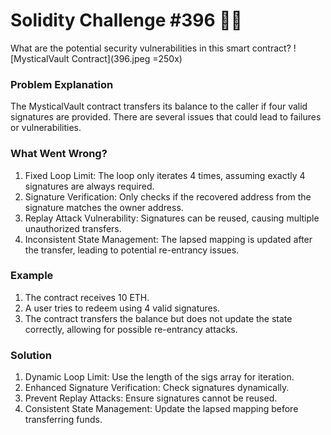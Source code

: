 # Solidity Challenge #396 🕵️‍♂️
What are the potential security vulnerabilities in this smart contract?
![MysticalVault Contract](396.jpeg =250x)

### Problem Explanation
The MysticalVault contract transfers its balance to the caller if four valid signatures are provided. There are several issues that could lead to failures or vulnerabilities.

### What Went Wrong?
1. Fixed Loop Limit: The loop only iterates 4 times, assuming exactly 4 signatures are always required.
2. Signature Verification: Only checks if the recovered address from the signature matches the owner address.
3. Replay Attack Vulnerability: Signatures can be reused, causing multiple unauthorized transfers.
4. Inconsistent State Management: The lapsed mapping is updated after the transfer, leading to potential re-entrancy issues.

### Example
1. The contract receives 10 ETH.
2. A user tries to redeem using 4 valid signatures.
3. The contract transfers the balance but does not update the state correctly, allowing for possible re-entrancy attacks.

### Solution
1. Dynamic Loop Limit: Use the length of the sigs array for iteration.
2. Enhanced Signature Verification: Check signatures dynamically.
3. Prevent Replay Attacks: Ensure signatures cannot be reused.
4. Consistent State Management: Update the lapsed mapping before transferring funds.